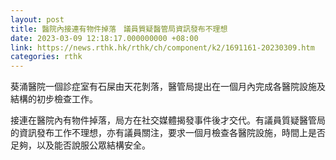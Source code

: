 ```yaml
---
layout: post
title: 醫院內接連有物件掉落　議員質疑醫管局資訊發布不理想
date: 2023-03-09 12:18:17.000000000 +08:00
link: https://news.rthk.hk/rthk/ch/component/k2/1691161-20230309.htm
categories: rthk
---
```


葵涌醫院一個診症室有石屎由天花剝落，醫管局提出在一個月內完成各醫院設施及結構的初步檢查工作。

接連在醫院內有物件掉落，局方在社交媒體揭發事件後才交代。有議員質疑醫管局的資訊發布工作不理想，亦有議員關注，要求一個月檢查各醫院設施，時間上是否足夠，以及能否說服公眾結構安全。

